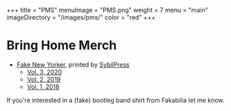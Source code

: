 +++
title = "PMS"
menuImage = "PMS.png"
weight = 7
menu = "main"
imageDirectory = "/images/pms/"
color = "red"
+++

# Bring Home Merch

* [Fake New Yorker](http://www.sybilpress.org/?category=fake+new+yorker), printed by [SybilPress](http://www.sybilpress.org/)
	* [Vol. 3, 2020](http://www.sybilpress.org/bookstore/fake-new-yorker-vol-3-2020)
	* [Vol. 2, 2019](http://www.sybilpress.org/bookstore/fake-new-yorker-vol-2-1st-edition)
	* [Vol. 1, 2018](http://www.sybilpress.org/bookstore/fake-new-yorker-vol-2-2018-2nd-printing)
	
If you're interested in a (fake) bootleg band shirt from Fakabilia let me know.